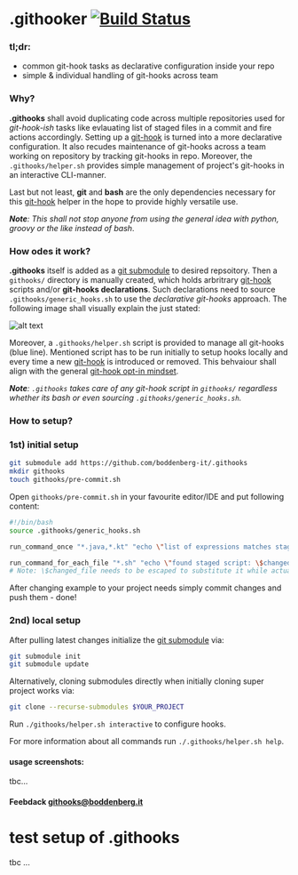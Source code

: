 # .githooker [![Build Status](https://travis-ci.com/boddenberg-it/.githooker.svg?branch=master)](https://travis-ci.com/boddenberg-it/.githooker)

### tl;dr: 

- common git-hook tasks as declarative configuration inside your repo
- simple & individual handling of git-hooks across team


### Why?

**.githooks** shall avoid duplicating code across multiple repositories used for _git-hook-ish_ tasks like evlauating list of staged files in a commit and fire actions accordingly. Setting up a [git-hook](https://git-scm.com/docs/githooks) is turned into a more declarative configuration. It also recudes maintenance of git-hooks across a team working on repository by tracking git-hooks in repo. Moreover, the `.githooks/helper.sh` provides simple management of project's git-hooks in an interactive CLI-manner.

Last but not least, **git** and **bash** are the only dependencies necessary for this [git-hook](https://git-scm.com/docs/githooks) helper in the hope to provide highly versatile use.

_***Note***: This shall not stop anyone from using the general idea with python, groovy or the like instead of bash_.

### How odes it work?

**.githooks** itself is added as a [git submodule](https://git-scm.com/docs/git-submodule) to desired repsoitory. Then a `githooks/` directory is manually created, which holds arbritrary [git-hook](https://git-scm.com/docs/githooks) scripts and/or **git-hooks declarations**. Such declarations need to source `.githooks/generic_hooks.sh` to use the _declarative git-hooks_ approach. The following image shall visually explain the just stated:

![alt text](https://boddenberg.it/misc/github/boddenberg-it/githooks/visualization.png "visualization of how .githooks works")

Moreover, a `.githooks/helper.sh` script is provided to manage all git-hooks (blue line). Mentioned script has to be run initially to setup hooks locally and every time a new [git-hook](https://git-scm.com/docs/githooks) is introduced or removed. This behvaiour shall align with the general [git-hook opt-in mindset](https://git-scm.com/book/en/v2/Customizing-Git-Git-Hooks).

_**Note**: `.githooks` takes care of any git-hook script in `githooks/` regardless whether its bash or even        sourcing `.githooks/generic_hooks.sh`._



### How to setup?

### 1st) initial setup 

```bash
git submodule add https://github.com/boddenberg-it/.githooks
mkdir githooks
touch githooks/pre-commit.sh
```

Open `githooks/pre-commit.sh` in your favourite editor/IDE and put following content:

```bash
#!/bin/bash
source .githooks/generic_hooks.sh

run_command_once "*.java,*.kt" "echo \"list of expressions matches staged files\""

run_command_for_each_file "*.sh" "echo \"found staged script: \$changed_file\""
# Note: \$changed_file needs to be escaped to substitute it while actual processing.
```

After changing example to your project needs simply commit changes and push them - done!


### 2nd) local setup

After pulling latest changes initialize the [git submodule](https://git-scm.com/docs/git-submodule) via:

```bash
git submodule init
git submodule update
```

Alternatively, cloning submodules directly when initially cloning super project works via:

```bash
git clone --recurse-submodules $YOUR_PROJECT
```

Run `./githooks/helper.sh interactive` to configure hooks.

For more information about all commands run `./.githooks/helper.sh help`. 

#### usage screenshots:

tbc...

#### Feebdack [githooks@boddenberg.it](mailto:githooks@boddenberg.it?subject=[.githooks])

# test setup of .githooks

tbc ...

